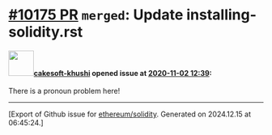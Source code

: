 # [\#10175 PR](https://github.com/ethereum/solidity/pull/10175) `merged`: Update installing-solidity.rst

#### <img src="https://avatars.githubusercontent.com/u/69229932?v=4" width="50">[cakesoft-khushi](https://github.com/cakesoft-khushi) opened issue at [2020-11-02 12:39](https://github.com/ethereum/solidity/pull/10175):

There is a pronoun problem here!




-------------------------------------------------------------------------------



[Export of Github issue for [ethereum/solidity](https://github.com/ethereum/solidity). Generated on 2024.12.15 at 06:45:24.]
